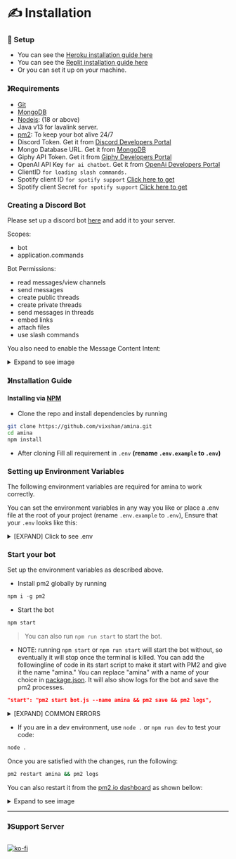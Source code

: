 # ✍ Installation

### 🚀 Setup

* You can see the [Heroku installation guide here](deploy-to-heroku.md)
* You can see the [Replit installation guide here](replit.md)
* Or you can set it up on your machine.

### <img src="https://cdn.discordapp.com/emojis/1009754836314628146.gif" alt="" data-size="line">》Requirements

* [Git](https://git-scm.com/downloads)
* [MongoDB](https://www.mongodb.com)
* [Nodejs](https://nodejs.org/en/): (18 or above)
* Java v13 for lavalink server.
* [pm2](https://pm2.io/docs/runtime/guide/installation/): To keep your bot alive 24/7
* Discord Token. Get it from [Discord Developers Portal](https://discord.com/developers/applications)
* Mongo Database URL. Get it from [MongoDB](https://cloud.mongodb.com/v2/635277bf9f5c7b5620db28a4#clusters)
* Giphy API Token. Get it from [Giphy Developers Portal](https://developers.giphy.com/)
* OpenAI API Key `for ai chatbot`. Get it from [OpenAi Developers Portal](https://beta.openai.com/account/api-keys)
* ClientID `for loading slash commands.`
* Spotify client ID `for spotify support` [Click here to get](https://developer.spotify.com/dashboard/login)
* Spotify client Secret `for spotify support` [Click here to get](https://developer.spotify.com/dashboard/login)

### Creating a Discord Bot

Please set up a discord bot [here](https://discord.com/developers/applications/) and add it to your server.

Scopes:

* bot
* application.commands

Bot Permissions:

* read messages/view channels
* send messages
* create public threads
* create private threads
* send messages in threads
* embed links
* attach files
* use slash commands

You also need to enable the Message Content Intent:

<details>

<summary>Expand to see image</summary>

<img src="https://user-images.githubusercontent.com/108406948/210853245-31728f5a-3017-4a26-9caa-0541b6fe1aae.png" alt="image" data-size="original">

</details>

### 》Installation Guide

#### Installing via [NPM](https://www.npmjs.com/)

* Clone the repo and install dependencies by running

```bash
git clone https://github.com/vixshan/amina.git
cd amina
npm install
```

* After cloning Fill all requirement in `.env` **(rename `.env.example` to `.env`)**

### Setting up Environment Variables

The following environment variables are required for amina to work correctly.

You can set the environment variables in any way you like or place a .env file at the root of your project (rename `.env.example` to `.env`), Ensure that your `.env` looks like this:

<details>

<summary>[EXPAND] Click to see .env</summary>

```bash
# Bot Token [Required]
BOT_TOKEN=

# Mongo Database Connection String [Required]
MONGO_CONNECTION=

# Webhooks [Optional]
ERROR_LOGS=
JOIN_LEAVE_LOGS=
FEEDBACK_URL=

# Dashboard [Required for dashboard]
BOT_SECRET=
SESSION_PASSWORD=

# Required for Weather Command (https://weatherstack.com)
WEATHERSTACK_KEY=

# Required for image commands (https://strangeapi.fun/docs)
STRANGE_API_KEY=

# SPOTFIY [Required for Spotify Support]
SPOTIFY_CLIENT_ID=
SPOTIFY_CLIENT_SECRET=

# Required for OpenAI (https://beta.openai.com/)
OPENAI=


```

MongoDB:

* MONGODB\_CONNECTION: The MongoDB connection string.
  * Should look something like this: mongodb+srv://:..mongodb.net/?retryWrites=true\&w=majority

Bot Token:

* BOT\_TOKEN: The Discord bot token
  * You can get it from your [Discord Dev Portal](https://discord.com/developers/applications) by selecting your app and then selecting "Bot."

Discord Server Details:

* ERROR\_LOGS: (Optional) The webhook for error log messages
* JOIN\_LEAVE\_LOGS: (Optional) The webhook for join/leave log messages

Extras:

* WEATHERSTACK\_KEY: (Optional) The API key for weatherstack.com
* STRANGE\_API\_KEY: (Optional) The API key for strangeapi.fun
* SPOTIFY\_CLIENT\_ID: (Optional) The client ID for Spotify
* SPOTIFY\_CLIENT\_SECRET: (Optional) The client secret for Spotify
* OPENAI: (Optional) The API key for OpenAI

</details>

### Start your bot

Set up the environment variables as described above.

* Install pm2 globally by running

```js
npm i -g pm2
```

* Start the bot

```bash
npm start
```

> You can also run `npm run start` to start the bot.

* NOTE: running `npm start` or `npm run start` will start the bot without, so eventually it will stop once the terminal is killed. You can add the followingline of code in its start script to make it start with PM2 and give it the name "amina." You can replace "amina" with a name of your choice in [package.json](../package.json). It will also show logs for the bot and save the pm2 processes.

```json
"start": "pm2 start bot.js --name amina && pm2 save && pm2 logs",
```

<details>

<summary>[EXPAND] COMMON ERRORS</summary>

```bash
[PM2][ERROR] Script already launched, add -f option to force re-execution
```

It means that the bot is already running. You can restart it by running:

```
pm2 restart amina
```

</details>

* If you are in a dev environment, use `node .` or `npm run dev` to test your code:

```bash
node .
```

Once you are satisfied with the changes, run the following:

```bash
pm2 restart amina && pm2 logs
```

You can also restart it from the [pm2.io dashboard](https://pm2.io/) as shown bellow:

<details>

<summary>Expand to see image</summary>

<img src="https://cdn.discordapp.com/attachments/1072834906742345808/1076183450417123358/image.png" alt="" data-size="original">

</details>

***

### <img src="https://cdn.discordapp.com/emojis/1036083490292244493.png" alt="" data-size="line">》Support Server

<figure><img src="https://invidget.switchblade.xyz/uMgS9evnmv" alt=""><figcaption></figcaption></figure>

[![ko-fi](https://ko-fi.com/img/githubbutton\_sm.svg)](https://ko-fi.com/vikshan)